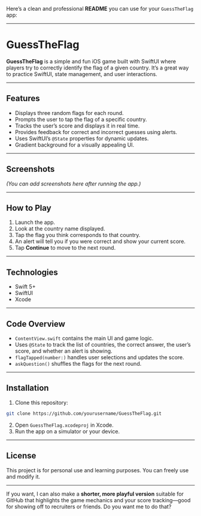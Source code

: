 Here’s a clean and professional **README** you can use for your `GuessTheFlag` app:

---

# GuessTheFlag

**GuessTheFlag** is a simple and fun iOS game built with SwiftUI where players try to correctly identify the flag of a given country. It’s a great way to practice SwiftUI, state management, and user interactions.

---

## Features

* Displays three random flags for each round.
* Prompts the user to tap the flag of a specific country.
* Tracks the user’s score and displays it in real time.
* Provides feedback for correct and incorrect guesses using alerts.
* Uses SwiftUI’s `@State` properties for dynamic updates.
* Gradient background for a visually appealing UI.

---

## Screenshots

*(You can add screenshots here after running the app.)*

---

## How to Play

1. Launch the app.
2. Look at the country name displayed.
3. Tap the flag you think corresponds to that country.
4. An alert will tell you if you were correct and show your current score.
5. Tap **Continue** to move to the next round.

---

## Technologies

* Swift 5+
* SwiftUI
* Xcode

---

## Code Overview

* `ContentView.swift` contains the main UI and game logic.
* Uses `@State` to track the list of countries, the correct answer, the user’s score, and whether an alert is showing.
* `flagTapped(number:)` handles user selections and updates the score.
* `askQuestion()` shuffles the flags for the next round.

---

## Installation

1. Clone this repository:

```bash
git clone https://github.com/yourusername/GuessTheFlag.git
```

2. Open `GuessTheFlag.xcodeproj` in Xcode.
3. Run the app on a simulator or your device.

---

## License

This project is for personal use and learning purposes. You can freely use and modify it.

---

If you want, I can also make a **shorter, more playful version** suitable for GitHub that highlights the game mechanics and your score tracking—good for showing off to recruiters or friends. Do you want me to do that?
